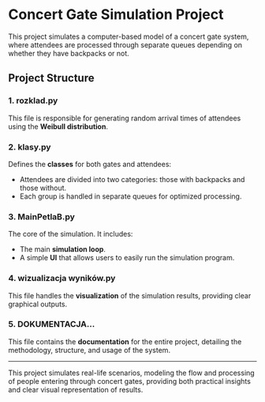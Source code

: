 # Concert Gate Simulation Project

This project simulates a computer-based model of a concert gate system, where attendees are processed through separate queues depending on whether they have backpacks or not.

## Project Structure

### 1. **rozklad.py**
   This file is responsible for generating random arrival times of attendees using the **Weibull distribution**.

### 2. **klasy.py**
   Defines the **classes** for both gates and attendees:
   - Attendees are divided into two categories: those with backpacks and those without.
   - Each group is handled in separate queues for optimized processing.

### 3. **MainPetlaB.py**
   The core of the simulation. It includes:
   - The main **simulation loop**.
   - A simple **UI** that allows users to easily run the simulation program.

### 4. **wizualizacja wyników.py**
   This file handles the **visualization** of the simulation results, providing clear graphical outputs.

### 5. **DOKUMENTACJA...**
   This file contains the **documentation** for the entire project, detailing the methodology, structure, and usage of the system.

---

This project simulates real-life scenarios, modeling the flow and processing of people entering through concert gates, providing both practical insights and clear visual representation of results.
